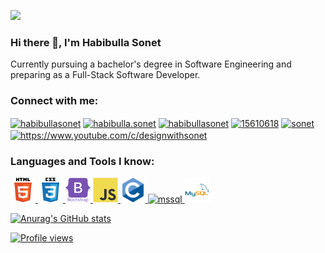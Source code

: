 ![](https://user-images.githubusercontent.com/82251942/131951544-d191bdc7-49dc-4881-be7e-9fc5b406380c.jpg)
### Hi there 👋, I'm Habibulla Sonet


Currently pursuing a bachelor's degree in Software Engineering and preparing as a Full-Stack Software Developer.

<h3 align="left">Connect with me:</h3>
<p align="left">
<a href="https://instagram.com/habibullasonet" target="blank"><img align="center" src="https://raw.githubusercontent.com/rahuldkjain/github-profile-readme-generator/master/src/images/icons/Social/instagram.svg" alt="habibullasonet" height="30" width="40" /></a>
<a href="https://fb.com/habibulla.sonet" target="blank"><img align="center" src="https://raw.githubusercontent.com/rahuldkjain/github-profile-readme-generator/master/src/images/icons/Social/facebook.svg" alt="habibulla.sonet" height="30" width="40" /></a>
<a href="https://twitter.com/habibullasonet" target="blank"><img align="center" src="https://raw.githubusercontent.com/rahuldkjain/github-profile-readme-generator/master/src/images/icons/Social/twitter.svg" alt="habibullasonet" height="30" width="40" /></a>
<a href="https://stackoverflow.com/users/15610618" target="blank"><img align="center" src="https://raw.githubusercontent.com/rahuldkjain/github-profile-readme-generator/master/src/images/icons/Social/stack-overflow.svg" alt="15610618" height="30" width="40" /></a>
<a href="https://www.hackerrank.com/sonet" target="blank"><img align="center" src="https://raw.githubusercontent.com/rahuldkjain/github-profile-readme-generator/master/src/images/icons/Social/hackerrank.svg" alt="sonet" height="30" width="40" /></a>
<a href="https://www.youtube.com/c/https://www.youtube.com/channel/uc4fwx--cfa6hoxf-6mp2b3w" target="blank"><img align="center" src="https://raw.githubusercontent.com/rahuldkjain/github-profile-readme-generator/master/src/images/icons/Social/youtube.svg" alt="https://www.youtube.com/c/designwithsonet" height="30" width="40" /></a>
</p>

<h3 align="left">Languages and Tools I know:</h3>
<p align="left">
  </a> <a href="https://www.w3.org/html/" target="_blank"> <img src="https://raw.githubusercontent.com/devicons/devicon/master/icons/html5/html5-original-wordmark.svg" alt="html5" width="40" height="40"/> 
  <a href="https://www.w3schools.com/css/" target="_blank"> <img src="https://raw.githubusercontent.com/devicons/devicon/master/icons/css3/css3-original-wordmark.svg" alt="css3" width="40" height="40"/>
  <a href="https://getbootstrap.com" target="_blank"> <img src="https://raw.githubusercontent.com/devicons/devicon/master/icons/bootstrap/bootstrap-plain-wordmark.svg" alt="bootstrap" width="40" height="40"/> 
  <a href="https://developer.mozilla.org/en-US/docs/Web/JavaScript" target="_blank"> <img src="https://raw.githubusercontent.com/devicons/devicon/master/icons/javascript/javascript-original.svg" alt="javascript" width="40" height="40"/> </a>
  </a> <a href="https://www.cprogramming.com/" target="_blank"> <img src="https://raw.githubusercontent.com/devicons/devicon/master/icons/c/c-original.svg" alt="c" width="40" height="40"/> </a> 
  <a href="https://www.microsoft.com/en-us/sql-server" target="_blank"> <img src="https://www.svgrepo.com/show/303229/microsoft-sql-server-logo.svg" alt="mssql" width="40" height="40"/> </a> 
  <a href="https://www.mysql.com/" target="_blank"> <img src="https://raw.githubusercontent.com/devicons/devicon/master/icons/mysql/mysql-original-wordmark.svg" alt="mysql" width="40" height="40"/>
    </p>

![Anurag's GitHub stats](https://github-readme-stats.vercel.app/api?username=habibullasonet&show_icons=true&theme=slateorange&title_color=ffc600&icon_color=ffc600) 

![Profile views](https://gpvc.arturio.dev/habibullasonet)  

